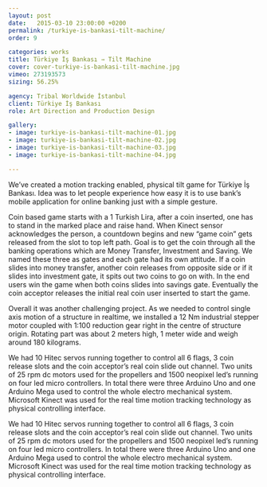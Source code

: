 ```yaml
---
layout: post
date:   2015-03-10 23:00:00 +0200
permalink: /turkiye-is-bankasi-tilt-machine/
order: 9

categories: works
title: Türkiye İş Bankası ⇾ Tilt Machine
cover: cover-turkiye-is-bankasi-tilt-machine.jpg
vimeo: 273193573
sizing: 56.25%

agency: Tribal Worldwide İstanbul 
client: Türkiye İş Bankası 
role: Art Direction and Production Design

gallery:
- image: turkiye-is-bankasi-tilt-machine-01.jpg
- image: turkiye-is-bankasi-tilt-machine-02.jpg
- image: turkiye-is-bankasi-tilt-machine-03.jpg
- image: turkiye-is-bankasi-tilt-machine-04.jpg

---
```


We’ve created a motion tracking enabled, physical tilt game for Türkiye İş Bankası. Idea was to let people experience how easy it is to use bank’s mobile application for online banking just with a simple gesture.

Coin based game starts with a 1 Turkish Lira, after a coin inserted, one has to stand in the marked place and raise hand. When Kinect sensor acknowledges the person, a countdown begins and new “game coin” gets released from the slot to top left path. Goal is to get the coin through all the banking operations which are Money Transfer, Investment and Saving. We named these three as gates and each gate had its own attitude. If a coin slides into money transfer, another coin releases from opposite side or if it slides into investment gate, it spits out two coins to go on with. In the end users win the game when both coins slides into savings gate. Eventually the coin acceptor releases the initial real coin user inserted to start the game.

Overall it was another challenging project. As we needed to control single axis motion of a structure in realtime, we installed a 12 Nm industrial stepper motor coupled with 1:100 reduction gear right in the centre of structure origin. Rotating part was about 2 meters high, 1 meter wide and weigh around 180 kilograms.

We had 10 Hitec servos running together to control all 6 flags, 3 coin release slots and the coin acceptor’s real coin slide out channel. Two units of 25 rpm dc motors used for the propellers and 1500 neopixel led’s running on four led micro controllers. In total there were three Arduino Uno and one Arduino Mega used to control the whole electro mechanical system. Microsoft Kinect was used for the real time motion tracking technology as physical controlling interface.

We had 10 Hitec servos running together to control all 6 flags, 3 coin release slots and the coin acceptor’s real coin slide out channel. Two units of 25 rpm dc motors used for the propellers and 1500 neopixel led’s running on four led micro controllers. In total there were three Arduino Uno and one Arduino Mega used to control the whole electro mechanical system. Microsoft Kinect was used for the real time motion tracking technology as physical controlling interface.